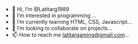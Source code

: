 - 👋 Hi, I’m @Latitarg1989
- 👀 I’m interested in programming ...
- 🌱 I’m currently learning HTML, CSS, Javascript...
- 💞️ I’m looking to collaborate on projects...
- 📫 How to reach me latitargaming@gmail.com...

<!---
Latitarg1989/Latitarg1989 is a ✨ special ✨ repository because its `README.md` (this file) appears on your GitHub profile.
You can click the Preview link to take a look at your changes.
--->
